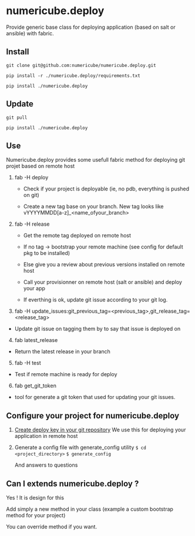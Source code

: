 # numericube.deploy

   Provide generic base class for deploying application (based on salt or ansible) with fabric.

## Install

 `git clone git@github.com:numericube/numericube.deploy.git`
 
 `pip install -r ./numericube.deploy/requirements.txt`
 
 `pip install ./numericube.deploy`
 
## Update

`git pull`

`pip install ./numericube.deploy`

## Use

Numericube.deploy provides some usefull fabric method for deploying git projet based on remote host

1. fab -H <host> deploy
    
    * Check if your project is deployable (ie, no pdb, everything is pushed on git)
    
    * Create a new tag base on your branch. New tag looks like vYYYYMMDD[a-z]_<name_ofyour_branch>
    
    
2. fab -H <host> release

   * Get the remote tag deployed on remote host
   
   * If no tag -> bootstrap your remote machine (see config for default pkg to be installed)
   
   * Else give you a review about previous versions installed on remote host
   
   * Call your provisionner on remote host (salt or ansible) and deploy your app
   
   * If everthing is ok, update git issue according to your git log.
   
3. fab -H <host> update_issues:git_previous_tag=<previous_tag>,git_release_tag=<release_tag>

  * Update git issue on tagging them by <host> to say that issue is deployed on <host>
  
4. fab latest_release

  * Return the latest release in your branch
  
5. fab -H <host> test

  * Test if remote machine is ready for deploy
  
6. fab get_git_token

  * tool for generate a git token that used for updating your git issues.


## Configure your project for numericube.deploy

  1. [Create deploy key in your git repository](https://developer.github.com/guides/managing-deploy-keys/#deploy-keys)
      We use this for deploying your application in remote host

  2. Generate a config file with generate_config utility
     `$ cd <project_directory>` 
     `$ generate_config` 

     And answers to questions

## Can I extends numericube.deploy ?
 
 Yes ! It is design for this
 
 Add simply a new method in your class (example a custom bootstrap method for your project)
 
 You can override method if you want.

